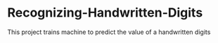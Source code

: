 # Recognizing-Handwritten-Digits

This project trains machine to predict the value of a handwritten digits


